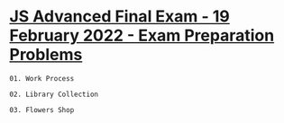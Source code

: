 # [JS Advanced Final Exam - 19 February 2022 - Exam Preparation Problems](https://judge.softuni.org/Contests/3367/Js-Advanced-Final-Exam-19-February-2022)

    01. Work Process

    02. Library Collection

    03. Flowers Shop
